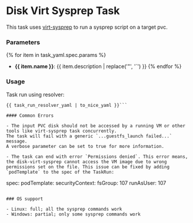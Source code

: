 # Disk Virt Sysprep Task

This task uses [virt-sysprep](https://libguestfs.org/virt-sysprep.1.html) to run a sysprep script on a target pvc.

### Parameters

{% for item in task_yaml.spec.params %}
- **{{ item.name }}**: {{ item.description | replace('"', '`') }}
{% endfor %}

### Usage

Task run using resolver:
```
{{ task_run_resolver_yaml | to_nice_yaml }}```

#### Common Errors

- The input PVC disk should not be accessed by a running VM or other tools like virt-sysprep task concurrently.
The task will fail with a generic `...guestfs_launch failed...` message.
A verbose parameter can be set to true for more information.

- The task can end with error `Permissions denied`. This error means, the disk-virt-sysprep cannot access the VM image due to wrong permissions set on the file. This issue can be fixed by adding `podTemplate` to the spec of the TaskRun:
```
spec:
  podTemplate:
    securityContext:
      fsGroup: 107
      runAsUser: 107
```

### OS support

- Linux: full; all the sysprep commands work
- Windows: partial; only some sysprep commands work

